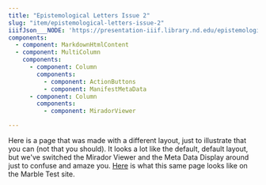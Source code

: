 ```yaml
---
title: "Epistemological Letters Issue 2"
slug: "item/epistemological-letters-issue-2"
iiifJson___NODE: 'https://presentation-iiif.library.nd.edu/epistemological-letters-issue-2/manifest'
components:
  - component: MarkdownHtmlContent
  - component: MultiColumn
    components:
      - component: Column
        components:
          - component: ActionButtons
          - component: ManifestMetaData
      - component: Column
        components:
          - component: MiradorViewer

---
```

Here is a page that was made with a different layout, just to illustrate that you can (not that you should). It looks a lot like the default, default layout, but we've switched the Mirador Viewer and the Meta Data Display around just to confuse and amaze you. [Here](https://marble-test.library.nd.edu/item/epistemological-letters-issue-2) is what this same page looks like on the Marble Test site.
